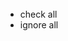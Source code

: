 <p><img alt="" src="https://velog.velcdn.com/images/greendev/post/6024d437-bbd0-4397-9e6c-79b87d3283c4/image.png" /></p>
<p><img alt="" src="https://velog.velcdn.com/images/greendev/post/cb9178da-dbeb-48b9-b620-f52753ab6bcf/image.png" /></p>
<p><img alt="" src="https://velog.velcdn.com/images/greendev/post/208ec59c-c3d3-49e1-a398-d3dac0d069cd/image.png" />
<img alt="" src="https://velog.velcdn.com/images/greendev/post/dfa4eaa7-e60f-40e8-88d1-9f58b1878b71/image.png" />
<img alt="" src="https://velog.velcdn.com/images/greendev/post/e11c985c-837d-47b9-8c8d-f93b2e349136/image.png" />
<img alt="" src="https://velog.velcdn.com/images/greendev/post/fcf1b23c-60c8-424a-b2a5-d820745896eb/image.png" />
<img alt="" src="https://velog.velcdn.com/images/greendev/post/3d0456c2-307b-4092-b77b-93db84b93383/image.png" />
<img alt="" src="https://velog.velcdn.com/images/greendev/post/13dda383-7413-4925-acbf-e90effe640fa/image.png" />
<img alt="" src="https://velog.velcdn.com/images/greendev/post/b64b94bc-a84e-45e5-b825-2fe68b629524/image.png" />
<img alt="" src="https://velog.velcdn.com/images/greendev/post/c750d31e-99dc-4d2c-b72b-003ab8881225/image.png" /></p>
<ul>
<li>check all</li>
<li>ignore all
<img alt="" src="https://velog.velcdn.com/images/greendev/post/2e1f8fdf-4a3c-4fac-840e-6e30db4ee6da/image.png" /></li>
</ul>